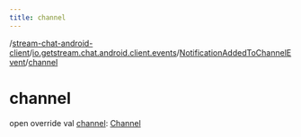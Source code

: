 ```yaml
---
title: channel
---
```

/[stream-chat-android-client](../../index.md)/[io.getstream.chat.android.client.events](../index.md)/[NotificationAddedToChannelEvent](index.md)/[channel](channel.md)  
  
  
  
# channel  
open override val [channel](channel.md): [Channel](../../io.getstream.chat.android.client.models/Channel/index.md)
